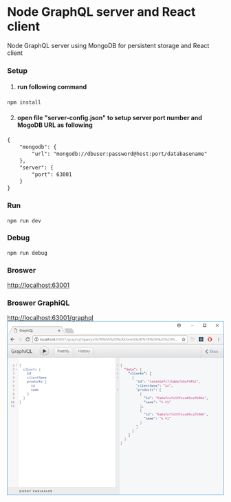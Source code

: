 # Node GraphQL server and React client
Node GraphQL server using MongoDB for persistent storage and React client

### Setup
1. #### run following command
```
npm install
```
2. #### open file "server-config.json" to setup server port number and MogoDB URL as following
```
{
    "mongodb": {
        "url": "mongodb://dbuser:password@host:port/databasename"
    },
    "server": {
        "port": 63001
    }
}
```
### Run
```
npm run dev
```
### Debug
```
npm run debug
```
### Broswer
[http://localhost:63001](http://localhost:63001/)
### Broswer GraphiQL
[http://localhost:63001/graphql](http://localhost:63001/graphql)
![alt text](https://github.com/sydney900/Node-GraphQL-server-and-React-client/blob/master/graphql.png "GraphiQL")



